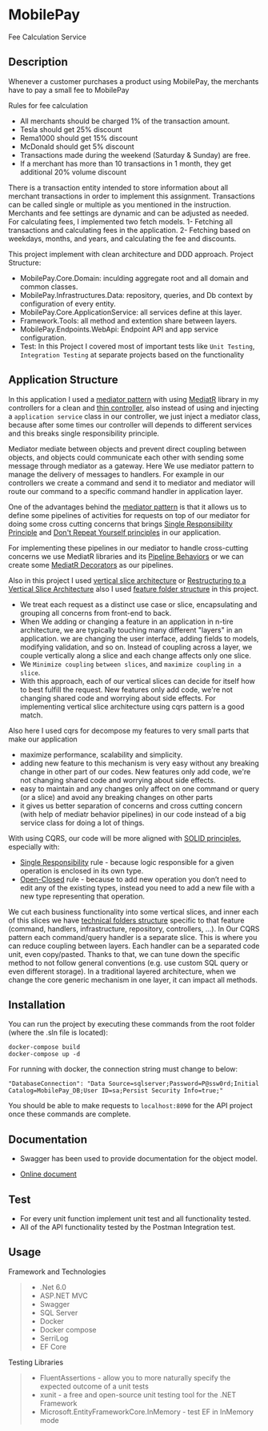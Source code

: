 # MobilePay
Fee Calculation Service


## Description
Whenever a customer purchases a product using MobilePay, the merchants have to pay a small fee to MobilePay

Rules for fee calculation
- All merchants should be charged 1% of the transaction amount.
- Tesla should get 25% discount
- Rema1000 should get 15% discount
- McDonald should get 5% discount
- Transactions made during the weekend (Saturday & Sunday) are free.
- If a merchant has more than 10 transactions in 1 month, they get additional 20% volume discount

There is a transaction entity intended to store information about all merchant transactions in order to implement this assignment.
Transactions can be called single or multiple as you mentioned in the instruction.
Merchants and fee settings are dynamic and can be adjusted as needed. For calculating fees, I implemented two fetch models. 1- Fetching all transactions and calculating fees in the application. 2- Fetching based on weekdays, months, and years, and calculating the fee and discounts.

This project implement with clean architecture and DDD approach.
Project Structure:
- MobilePay.Core.Domain: inculding aggregate root and all domain and common classes.
- MobilePay.Infrastructures.Data: repository, queries, and Db context by configuration of every entity.
- MobilePay.Core.ApplicationService: all services define at this layer. 
- Framework.Tools: all method and extention share between layers.
- MobilePay.Endpoints.WebApi: Endpoint API and app service configuration.
- Test: In this Project I covered most of important tests like `Unit Testing`, `Integration Testing` at separate projects based on the functionality

## Application Structure

In this application I used a [mediator pattern](https://dotnetcoretutorials.com/2019/04/30/the-mediator-pattern-in-net-core-part-1-whats-a-mediator/) with using [MediatR](https://github.com/jbogard/MediatR) library in my controllers for a clean and [thin controller](https://codeopinion.com/thin-controllers-cqrs-mediatr/), also instead of using and injecting a `application service` class in our controller, we just inject a mediator class, because after some times our controller will depends to different services and this breaks single responsibility principle. 

Mediator mediate between objects and prevent direct coupling between objects, and objects could communicate each other with sending some message through mediator as a gateway. Here We use mediator pattern to manage the delivery of messages to handlers. For example in our controllers we create a command and send it to mediator and mediator will route our command to a specific command handler in application layer. 

One of the advantages behind the [mediator pattern](https://lostechies.com/jimmybogard/2014/09/09/tackling-cross-cutting-concerns-with-a-mediator-pipeline/) is that it allows us to define some pipelines of activities for requests on top of our mediator for doing some cross cutting concerns that brings [Single Responsibility Principle](https://en.wikipedia.org/wiki/Single_responsibility_principle) and [Don't Repeat Yourself principles](https://en.wikipedia.org/wiki/Don%27t_repeat_yourself) in our application.

For implementing these pipelines in our mediator to handle cross-cutting concerns we use MediatR libraries and its [Pipeline Behaviors](https://github.com/jbogard/MediatR/wiki/Behaviors) or we can create some [MediatR Decorators](https://lostechies.com/jimmybogard/2014/09/09/tackling-cross-cutting-concerns-with-a-mediator-pipeline/) as our pipelines.

Also in this project I used [vertical slice architecture](https://jimmybogard.com/vertical-slice-architecture/) or [Restructuring to a Vertical Slice Architecture](https://codeopinion.com/restructuring-to-a-vertical-slice-architecture/) also I used [feature folder structure](http://www.kamilgrzybek.com/design/feature-folders/) in this project.

- We treat each request as a distinct use case or slice, encapsulating and grouping all concerns from front-end to back.
- When We adding or changing a feature in an application in n-tire architecture, we are typically touching many different "layers" in an application. we are changing the user interface, adding fields to models, modifying validation, and so on. Instead of coupling across a layer, we couple vertically along a slice and each change affects only one slice. 
- We `Minimize coupling` `between slices`, and `maximize coupling` `in a slice`.
- With this approach, each of our vertical slices can decide for itself how to best fulfill the request. New features only add code, we're not changing shared code and worrying about side effects. For implementing vertical slice architecture using cqrs pattern is a good match.

Also here I used cqrs for decompose my features to very small parts that make our application

- maximize performance, scalability and simplicity.
- adding new feature to this mechanism is very easy without any breaking change in other part of our codes. New features only add code, we're not changing shared code and worrying about side effects.
- easy to maintain and any changes only affect on one command or query (or a slice) and avoid any breaking changes on other parts
- it gives us better separation of concerns and cross cutting concern (with help of mediatr behavior pipelines) in our code instead of a big service class for doing a lot of things.  

With using CQRS, our code will be more aligned with [SOLID principles](https://en.wikipedia.org/wiki/SOLID), especially with:

- [Single Responsibility](https://en.wikipedia.org/wiki/Single-responsibility_principle) rule - because logic responsible for a given operation is enclosed in its own type.
- [Open-Closed](https://en.wikipedia.org/wiki/Open%E2%80%93closed_principle) rule - because to add new operation you don’t need to edit any of the existing types, instead you need to add a new file with a new type representing that operation.

We cut each business functionality into some vertical slices, and inner each of this slices we have [technical folders structure](http://www.kamilgrzybek.com/design/feature-folders/) specific to that feature (command, handlers, infrastructure, repository, controllers, ...). In Our CQRS pattern each command/query handler is a separate slice. This is where you can reduce coupling between layers. Each handler can be a separated code unit, even copy/pasted. Thanks to that, we can tune down the specific method to not follow general conventions (e.g. use custom SQL query or even different storage). In a traditional layered architecture, when we change the core generic mechanism in one layer, it can impact all methods. 

## Installation
You can run the project by executing these commands from the root folder (where the .sln file is located):

```
docker-compose build
docker-compose up -d
```
For running with docker, the connection string must change to below:
```
"DatabaseConnection": "Data Source=sqlserver;Password=P@ssw0rd;Initial Catalog=MobilePay_DB;User ID=sa;Persist Security Info=true;"
```

You should be able to make requests to `localhost:8090` for the API project once these commands are complete.

## Documentation
* Swagger has been used to provide documentation for the object model. 
- [Online document](https://documenter.getpostman.com/view/5287501/UVXkmZuU)

## Test
- For every unit function implement unit test and all functionality tested.
- All of the API functionality tested by the Postman Integration test.

## Usage
Framework and Technologies
> - .Net 6.0
> - ASP.NET MVC
> - Swagger
> - SQL Server
> - Docker
> - Docker compose
> - SerriLog
> - EF Core

Testing Libraries
> - FluentAssertions - allow you to more naturally specify the expected outcome of a unit tests
> - xunit - a free and open-source unit testing tool for the .NET Framework
> - Microsoft.EntityFrameworkCore.InMemory - test EF in InMemory mode
